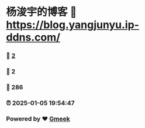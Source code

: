 # 杨浚宇的博客 :link: https://blog.yangjunyu.ip-ddns.com/ 
### :page_facing_up: [2](https://blog.yangjunyu.ip-ddns.com//tag.html) 
### :speech_balloon: 2 
### :hibiscus: 286 
### :alarm_clock: 2025-01-05 19:54:47 
### Powered by :heart: [Gmeek](https://github.com/Meekdai/Gmeek)
